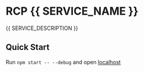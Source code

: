 # RCP {{ SERVICE_NAME }}

{{ SERVICE_DESCRIPTION }}

## Quick Start

Run `npm start -- --debug` and open [localhost](http://localhost:10101/act?role=hello.Pub&cmd=greet.v1)
